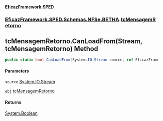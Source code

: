 #### [EficazFramework.SPED](EficazFrameworkSPED.md 'EficazFramework SPED')
### [EficazFramework.SPED.Schemas.NFSe.BETHA](EficazFramework.SPED.Schemas.NFSe.BETHA.md 'EficazFramework.SPED.Schemas.NFSe.BETHA').[tcMensagemRetorno](EficazFramework.SPED.Schemas.NFSe.BETHA/tcMensagemRetorno.md 'EficazFramework.SPED.Schemas.NFSe.BETHA.tcMensagemRetorno')

## tcMensagemRetorno.CanLoadFrom(Stream, tcMensagemRetorno) Method

```csharp
public static bool CanLoadFrom(System.IO.Stream source, ref EficazFramework.SPED.Schemas.NFSe.BETHA.tcMensagemRetorno obj);
```
#### Parameters

<a name='EficazFramework.SPED.Schemas.NFSe.BETHA.tcMensagemRetorno.CanLoadFrom(System.IO.Stream,EficazFramework.SPED.Schemas.NFSe.BETHA.tcMensagemRetorno).source'></a>

`source` [System.IO.Stream](https://docs.microsoft.com/en-us/dotnet/api/System.IO.Stream 'System.IO.Stream')

<a name='EficazFramework.SPED.Schemas.NFSe.BETHA.tcMensagemRetorno.CanLoadFrom(System.IO.Stream,EficazFramework.SPED.Schemas.NFSe.BETHA.tcMensagemRetorno).obj'></a>

`obj` [tcMensagemRetorno](EficazFramework.SPED.Schemas.NFSe.BETHA/tcMensagemRetorno.md 'EficazFramework.SPED.Schemas.NFSe.BETHA.tcMensagemRetorno')

#### Returns
[System.Boolean](https://docs.microsoft.com/en-us/dotnet/api/System.Boolean 'System.Boolean')